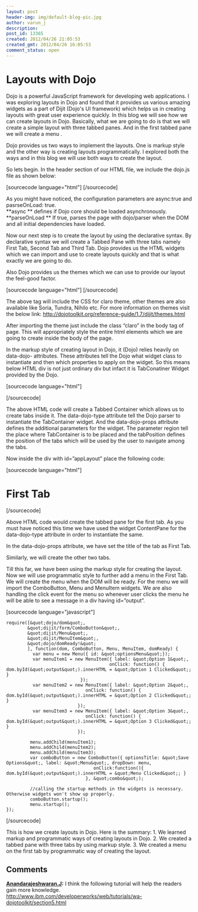 ```yaml
---
layout: post
header-img: img/default-blog-pic.jpg
author: varun_j
description: 
post_id: 13365
created: 2012/04/26 21:05:53
created_gmt: 2012/04/26 16:05:53
comment_status: open
---
```


# Layouts with Dojo

Dojo is a powerful JavaScript framework for developing web applications. I was exploring layouts in Dojo and found that it provides us various amazing widgets as a part of Dijit (Dojo's UI framework) which helps us in creating layouts with great user experience quickly. In this blog we will see how we can create layouts in Dojo. Basically, what we are going to do is that we will create a simple layout with three tabbed panes. And in the first tabbed pane we will create a menu .

Dojo provides us two ways to implement the layouts. One is markup style and the other way is creating layouts programmatically. I explored both the ways and in this blog we will use both ways to create the layout.

So lets begin. In the header section of our HTML file, we include the dojo.js file as shown below:

[sourcecode language="html"] <script src='http://ajax.googleapis.com/ajax/libs/dojo/1.7.1/dojo/dojo.js' data-dojo-config="async: true, parseOnLoad: true"> </script> [/sourcecode]

As you might have noticed, the configuration parameters are async:true and pasrseOnLoad: true.  
**async ** defines if Dojo core should be loaded asynchronously. **parseOnLoad ** If true, parses the page with dojo/parser when the DOM and all initial dependencies have loaded. 

Now our next step is to create the layout by using the declarative syntax. By declarative syntax we will create a Tabbed Pane with three tabs namely First Tab, Second Tab and Third Tab. Dojo provides us the HTML widgets which we can import and use to create layouts quickly and that is what exactly we are going to do.

Also Dojo provides us the themes which we can use to provide our layout the feel-good factor.

[sourcecode language="html"] <link rel="stylesheet" media="screen" href="http://ajax.googleapis.com/ajax/libs/dojo/1.7.1/dijit/themes/claro/claro.css" /> [/sourcecode]

The above tag will include the CSS for claro theme, other themes are also available like Soria, Tundra, Nihilo etc. For more information on themes visit the below link: <http://dojotoolkit.org/reference-guide/1.7/dijit/themes.html>

After importing the theme just include the class “claro” in the body tag of page. This will appropriately style the entire html elements which we are going to create inside the body of the page.

In the markup style of creating layout in Dojo, it (Dojo) relies heavily on data-dojo- attributes. These attributes tell the Dojo what widget class to instantiate and then which properties to apply on the widget. So this means below HTML div is not just ordinary div but infact it is TabConatiner Widget provided by the Dojo.

[sourcecode language="html"] <div class="demoLayout" id="appLayout" data-dojo-props="region: 'center', tabPosition: 'bottom'" data-dojo-type="dijit.layout.TabContainer"> </div> [/sourcecode]

The above HTML code will create a Tabbed Container which allows us to create tabs inside it. The data-dojo-type attribute tell the Dojo parser to instantiate the TabContainer widget. And the data-dojo-props attribute defines the additional parameters for the widget. The parameter region tell the place where TabContainer is to be placed and the tabPosition defines the position of the tabs which will be used by the user to navigate among the tabs.

Now inside the div with id=”appLayout” place the following code:

[sourcecode language="html"] <div data-dojo-props="title: 'First Tab'" data-dojo-type="dijit.layout.ContentPane" class="centerPanel"> <h1>First Tab</h1> </div> [/sourcecode]

Above HTML code would create the tabbed pane for the first tab. As you must have noticed this time we have used the widget ContentPane for the data-dojo-type attribute in order to instantiate the same.

In the data-dojo-props attribute, we have set the title of the tab as First Tab.

Similarly, we will create the other two tabs.

Till this far, we have been using the markup style for creating the layout. Now we will use programmatic style to further add a menu in the First Tab. We will create the menu when the DOM will be ready. For the menu we will import the ComboButton, Menu and MenuItem widgets. We are also handling the click event for the menu so whenever user clicks the menu he will be able to see a message in a div having id=”output”.

[sourcecode language="javascript"]
    
    
    require([&quot;dojo/dom&quot;,
            &quot;dijit/form/ComboButton&quot;, 
            &quot;dijit/Menu&quot;, 
            &quot;dijit/MenuItem&quot;,
            &quot;dojo/domReady!&quot;
            ], function(dom, ComboButton, Menu, MenuItem, domReady) {
              var menu = new Menu({ id: &quot;optionsMenu&quot;});
              var menuItem1 = new MenuItem({ label: &quot;Option 1&quot;,
                                           onClick: function() { dom.byId(&quot;output&quot;).innerHTML = &quot;Option 1 Clicked&quot;; }
                                });
              var menuItem2 = new MenuItem({ label: &quot;Option 2&quot;,
                                  onClick: function() { dom.byId(&quot;output&quot;).innerHTML = &quot;Option 2 Clicked&quot;;  }
                               });
              var menuItem3 = new MenuItem({ label: &quot;Option 3&quot;,
                                  onClick: function() { dom.byId(&quot;output&quot;).innerHTML = &quot;Option 3 Clicked&quot;;  }
                               });
    
             menu.addChild(menuItem1);
             menu.addChild(menuItem2);
             menu.addChild(menuItem3);
             var comboButton = new ComboButton({ optionsTitle: &quot;Save Options&quot;, label: &quot;Menu&quot;, dropDown: menu,
                                     onClick:function(){ dom.byId(&quot;output&quot;).innerHTML = &quot;Menu Clicked&quot;; }
                                  }, &quot;combo&quot;);
    
             //calling the startup methods in the widgets is necessary. Otherwise widgets won't show up properly.
             comboButton.startup();
             menu.startup();
    });
    

[/sourcecode]

This is how we create layouts in Dojo. Here is the summary: 1\. We learned markup and programmatic ways of creating layouts in Dojo. 2\. We created a tabbed pane with three tabs by using markup style. 3\. We created a menu on the first tab by programmatic way of creating the layout.

## Comments

**[Anandarajeshwaran.J](#8795 "2012-05-15 12:29:24"):** I think the following tutorial will help the readers gain more knowledge. http://www.ibm.com/developerworks/web/tutorials/wa-dojotoolkit/section5.html

